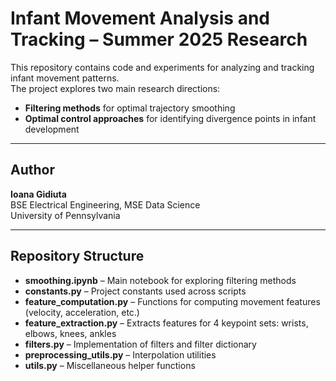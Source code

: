 # Infant Movement Analysis and Tracking – Summer 2025 Research

This repository contains code and experiments for analyzing and tracking infant movement patterns.  
The project explores two main research directions:

- **Filtering methods** for optimal trajectory smoothing  
- **Optimal control approaches** for identifying divergence points in infant development  

---

## Author
**Ioana Gidiuta**  
BSE Electrical Engineering, MSE Data Science  
University of Pennsylvania  

---

## Repository Structure
- **smoothing.ipynb** – Main notebook for exploring filtering methods  
- **constants.py** – Project constants used across scripts  
- **feature_computation.py** – Functions for computing movement features (velocity, acceleration, etc.)  
- **feature_extraction.py** – Extracts features for 4 keypoint sets: wrists, elbows, knees, ankles  
- **filters.py** – Implementation of filters and filter dictionary  
- **preprocessing_utils.py** – Interpolation utilities  
- **utils.py** – Miscellaneous helper functions  
